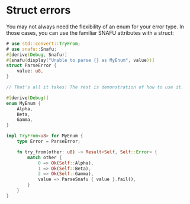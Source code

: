 # Struct errors

You may not always need the flexibility of an enum for your error
type. In those cases, you can use the familiar SNAFU attributes with a
struct:

```rust
# use std::convert::TryFrom;
# use snafu::Snafu;
#[derive(Debug, Snafu)]
#[snafu(display("Unable to parse {} as MyEnum", value))]
struct ParseError {
    value: u8,
}

// That's all it takes! The rest is demonstration of how to use it.

#[derive(Debug)]
enum MyEnum {
    Alpha,
    Beta,
    Gamma,
}

impl TryFrom<u8> for MyEnum {
    type Error = ParseError;

    fn try_from(other: u8) -> Result<Self, Self::Error> {
        match other {
            0 => Ok(Self::Alpha),
            1 => Ok(Self::Beta),
            2 => Ok(Self::Gamma),
            value => ParseSnafu { value }.fail(),
        }
    }
}
```
